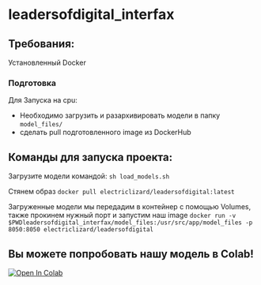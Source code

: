 # leadersofdigital_interfax


## Требования:
Установленный Docker

### Подготовка
Для Запуска на cpu:
- Необходимо загрузить и разархивировать модели в папку `model_files/`
- сделать pull подготовленного image из DockerHub

## Команды для запуска проекта:
Загрузите модели командой:
```sh load_models.sh```

Стянем образ
```docker pull electriclizard/leadersofdigital:latest```

Загруженные модели мы передадим в контейнер с помощью Volumes, также прокинем нужный порт и запустим наш image
```docker run -v $PWDleadersofdigital_interfax/model_files:/usr/src/app/model_files -p 8050:8050 electriclizard/leadersofdigital```

## Вы можете попробовать нашу модель в Colab!

[![Open In Colab](https://colab.research.google.com/assets/colab-badge.svg)](https://colab.research.google.com/drive/11_pCGa3fbgoGIKCq2LfzBOWiE4BfcRHX?usp=sharing)

